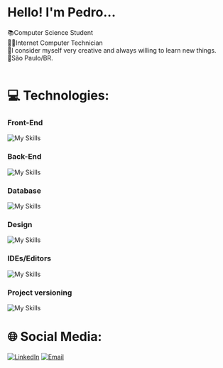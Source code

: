 # Hello! I'm Pedro...
📚Computer Science Student<br>👨‍💻Internet Computer Technician<br>🧠I consider myself very creative and always willing to learn new things.<br>📍São Paulo/BR.<br> <br>


# 💻 Technologies:
### Front-End
![My Skills](https://skillicons.dev/icons?i=html,css,js,react,angular,bootstrap&perline=3)

### Back-End
![My Skills](https://skillicons.dev/icons?i=py,nodejs,java,seleniumc&perline=3)

### Database
![My Skills](https://skillicons.dev/icons?i=mysql,mongodb)

### Design
![My Skills](https://skillicons.dev/icons?i=ps,figma)

### IDEs/Editors
![My Skills](https://skillicons.dev/icons?i=vscode,sublime,anaconda)

### Project versioning
![My Skills](https://skillicons.dev/icons?i=git,github)

# 🌐 Social Media:
[![LinkedIn](https://skillicons.dev/icons?i=linkedin)](https://linkedin.com/in/pedronicolascosta)
[![Email](https://skillicons.dev/icons?i=gmail)](pedronicolascosta@outlook.com)
<!-- Proudly created with GPRM ( https://gprm.itsvg.in ) -->
